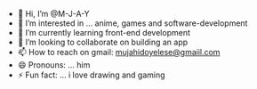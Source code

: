 - 👋 Hi, I’m @M-J-A-Y
- 👀 I’m interested in ... anime, games and  software-development
- 🌱 I’m currently learning front-end development
- 💞️ I’m looking to collaborate on building an app
- 📫 How to reach on gmail:  mujahidoyelese@gmaiil.com
- 😄 Pronouns: ... him
- ⚡ Fun fact: ... i love drawing and gaming

<!---
M-J-A-Y/M-J-A-Y is a ✨ special ✨ repository because its `README.md` (this file) appears on your GitHub profile.
You can click the Preview link to take a look at your changes.
--->
